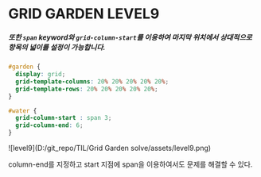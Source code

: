 # GRID GARDEN LEVEL9

##### 또한 `span` keyword와 `grid-column-start`를 이용하여 마지막 위치에서 상대적으로 항목의 넓이를 설정이 가능합니다.

```css
#garden {
  display: grid;
  grid-template-columns: 20% 20% 20% 20% 20%;
  grid-template-rows: 20% 20% 20% 20% 20%;
}

#water {
  grid-column-start : span 3;
  grid-column-end: 6;
}
```

![level9](D:/git_repo/TIL/Grid Garden solve/assets/level9.png)

column-end를 지정하고 start 지점에 span을 이용하여서도 문제를 해결할 수 있다.
